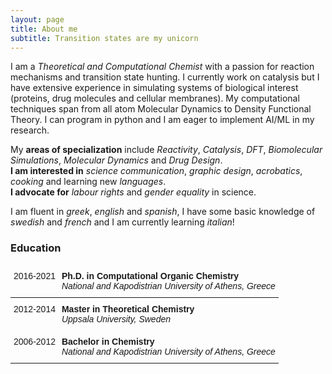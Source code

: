 ```yaml
---
layout: page
title: About me
subtitle: Transition states are my unicorn
---
```


I am a _Theoretical and Computational Chemist_ with a passion for reaction mechanisms and transition state hunting. I currently work on catalysis but I have extensive experience in simulating systems of biological interest (proteins, drug molecules and cellular membranes). My computational techniques span from all atom Molecular Dynamics to Density Functional Theory. I can program in python and I am eager to implement AI/ML in my research.  

My **areas of specialization** include _Reactivity_, _Catalysis_, _DFT_, _Biomolecular Simulations_, _Molecular Dynamics_ and _Drug Design_.  
**I am interested in** _science communication_, _graphic design_, _acrobatics_, _cooking_ and learning new _languages_.  
**I advocate for** _labour rights_ and _gender equality_ in science.   

I am fluent in _greek_, _english_ and _spanish_, I have some basic knowledge of _swedish_ and _french_ and I am currently learning _italian_!


### Education

<style type="text/css">
.tg  {border:none;border-collapse:collapse;border-spacing:0;}
.tg td{border-style:solid;border-width:0px;font-family:Arial, sans-serif;font-size:14px;overflow:hidden;
  padding:10px 5px;word-break:normal;}
.tg th{border-style:solid;border-width:0px;font-family:Arial, sans-serif;font-size:14px;font-weight:normal;
  overflow:hidden;padding:10px 5px;word-break:normal;}
.tg .tg-lboi{border-color:inherit;text-align:left;vertical-align:middle}
.tg .tg-wp8o{border-color:#000000;text-align:center;vertical-align:top}
.tg .tg-0pky{border-color:inherit;text-align:left;vertical-align:top}
</style>
<table class="tg">
<thead>
  <tr>
    <th class="tg-wp8o">2016-2021</th>
    <th class="tg-0pky"><b>Ph.D. in Computational Organic Chemistry</b><br><i>National and Kapodistrian University of Athens, Greece</i></th>
  </tr>
</thead>
<tbody>
  <tr>
    <td class="tg-wp8o">2012-2014</td>
    <td class="tg-0pky"><b>Master in Theoretical Chemistry</b><br><i>Uppsala University, Sweden</i></td>
  </tr>
  <tr>
    <td class="tg-wp8o">2006-2012</td>
    <td class="tg-lboi"><b>Bachelor in Chemistry</b><br><i>National and Kapodistrian University of Athens, Greece</i></td>
  </tr>
</tbody>
</table>
